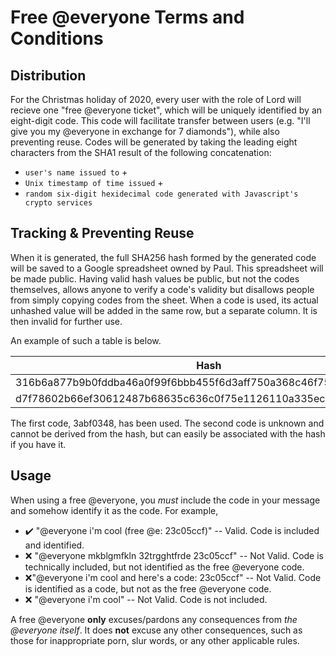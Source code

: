 
<meta name="description" content="How free @everyones can be used" />

# Free @everyone Terms and Conditions

## Distribution

For the Christmas holiday of 2020, every user with the role of Lord will recieve one "free @everyone ticket", which will be uniquely identified by an eight-digit code.
This code will facilitate transfer between users (e.g. "I'll give you my @everyone in exchange for 7 diamonds"), while also preventing reuse.
Codes will be generated by taking the leading eight characters from the SHA1 result of the following concatenation: 
- `user's name issued to` + 
- `Unix timestamp of time issued` +
- `random six-digit hexidecimal code generated with Javascript's crypto services`

## Tracking & Preventing Reuse

When it is generated, the full SHA256 hash formed by the generated code will be saved to a Google spreadsheet owned by Paul. This spreadsheet will be made public.
Having valid hash values be public, but not the codes themselves, allows anyone to verify a code's validity but disallows people from simply copying codes from the sheet.
When a code is used, its actual unhashed value will be added in the same row, but a separate column. It is then invalid for further use.

An example of such a table is below.

| Hash | Code |
|-|-|
| 316b6a877b9b0fddba46a0f99f6bbb455f6d3aff750a368c46f753fa63e026c9 | 3abf0348 |
| d7f78602b66ef30612487b68635c636c0f75e1126110a335ecc61fa8b19f5ff1 |  |

The first code, 3abf0348, has been used. The second code is unknown and cannot be derived from the hash, but can easily be associated with the hash if you have it.

## Usage

When using a free @everyone, you *must* include the code in your message and somehow identify it as the code. For example,
* ✔️ "@everyone i'm cool (free @e: 23c05ccf)" -- Valid. Code is included and identified.
* ❌ "@everyone mkblgmfkln 32trgghtfrde 23c05ccf" -- Not Valid. Code is technically included, but not identified as the free @everyone code.
* ❌"@everyone i'm cool and here's a code: 23c05ccf" -- Not Valid. Code is identified as a code, but not as the free @everyone code.
* ❌ "@everyone i'm cool" -- Not Valid. Code is not included.

A free @everyone **only** excuses/pardons any consequences from *the @everyone itself*.
It does **not** excuse any other consequences, such as those for inappropriate porn, slur words, or any other applicable rules.


